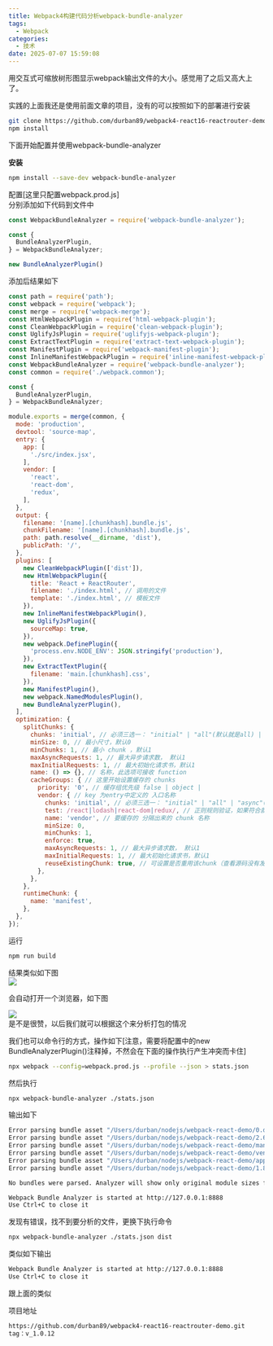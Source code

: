 ```yaml
---
title: Webpack4构建代码分析webpack-bundle-analyzer
tags:
  - Webpack
categories:
  - 技术
date: 2025-07-07 15:59:08
---
```


用交互式可缩放树形图显示webpack输出文件的大小。感觉用了之后又高大上了。

实践的上面我还是使用前面文章的项目，没有的可以按照如下的部署进行安装

```bash
git clone https://github.com/durban89/webpack4-react16-reactrouter-demo.git react-webpack-demo && cd react-webpack-demo
npm install
```

下面开始配置并使用webpack-bundle-analyzer

**安装**

```bash
npm install --save-dev webpack-bundle-analyzer
```

配置[这里只配置webpack.prod.js]  
分别添加如下代码到文件中

```js
const WebpackBundleAnalyzer = require('webpack-bundle-analyzer');

const {
  BundleAnalyzerPlugin,
} = WebpackBundleAnalyzer;

new BundleAnalyzerPlugin()
```

添加后结果如下

```js
const path = require('path');
const webpack = require('webpack');
const merge = require('webpack-merge');
const HtmlWebpackPlugin = require('html-webpack-plugin');
const CleanWebpackPlugin = require('clean-webpack-plugin');
const UglifyJsPlugin = require('uglifyjs-webpack-plugin');
const ExtractTextPlugin = require('extract-text-webpack-plugin');
const ManifestPlugin = require('webpack-manifest-plugin');
const InlineManifestWebpackPlugin = require('inline-manifest-webpack-plugin');
const WebpackBundleAnalyzer = require('webpack-bundle-analyzer');
const common = require('./webpack.common');

const {
  BundleAnalyzerPlugin,
} = WebpackBundleAnalyzer;

module.exports = merge(common, {
  mode: 'production',
  devtool: 'source-map',
  entry: {
    app: [
      './src/index.jsx',
    ],
    vendor: [
      'react',
      'react-dom',
      'redux',
    ],
  },
  output: {
    filename: '[name].[chunkhash].bundle.js',
    chunkFilename: '[name].[chunkhash].bundle.js',
    path: path.resolve(__dirname, 'dist'),
    publicPath: '/',
  },
  plugins: [
    new CleanWebpackPlugin(['dist']),
    new HtmlWebpackPlugin({
      title: 'React + ReactRouter',
      filename: './index.html', // 调用的文件
      template: './index.html', // 模板文件
    }),
    new InlineManifestWebpackPlugin(),
    new UglifyJsPlugin({
      sourceMap: true,
    }),
    new webpack.DefinePlugin({
      'process.env.NODE_ENV': JSON.stringify('production'),
    }),
    new ExtractTextPlugin({
      filename: 'main.[chunkhash].css',
    }),
    new ManifestPlugin(),
    new webpack.NamedModulesPlugin(),
    new BundleAnalyzerPlugin(),
  ],
  optimization: {
    splitChunks: {
      chunks: 'initial', // 必须三选一： "initial" | "all"(默认就是all) | "async"
      minSize: 0, // 最小尺寸，默认0
      minChunks: 1, // 最小 chunk ，默认1
      maxAsyncRequests: 1, // 最大异步请求数， 默认1
      maxInitialRequests: 1, // 最大初始化请求书，默认1
      name: () => {}, // 名称，此选项可接收 function
      cacheGroups: { // 这里开始设置缓存的 chunks
        priority: '0', // 缓存组优先级 false | object |
        vendor: { // key 为entry中定义的 入口名称
          chunks: 'initial', // 必须三选一： "initial" | "all" | "async"(默认就是异步)
          test: /react|lodash|react-dom|redux/, // 正则规则验证，如果符合就提取 chunk
          name: 'vendor', // 要缓存的 分隔出来的 chunk 名称
          minSize: 0,
          minChunks: 1,
          enforce: true,
          maxAsyncRequests: 1, // 最大异步请求数， 默认1
          maxInitialRequests: 1, // 最大初始化请求书，默认1
          reuseExistingChunk: true, // 可设置是否重用该chunk（查看源码没有发现默认值）
        },
      },
    },
    runtimeChunk: {
      name: 'manifest',
    },
  },
});
```

运行

```bash
npm run build
```

结果类似如下图  
![](https://res.cloudinary.com/dy5dvcuc1/image/upload/v1529666473/gowhich/webpack-bundle-analyzer_1_WX20180621-155507.png)

会自动打开一个浏览器，如下图

![](https://res.cloudinary.com/dy5dvcuc1/image/upload/v1529666481/gowhich/webpack-bundle-analyzer_2_WX20180621-155507.png)  
是不是很赞，以后我们就可以根据这个来分析打包的情况

我们也可以命令行的方式，操作如下[注意，需要将配置中的new BundleAnalyzerPlugin()注释掉，不然会在下面的操作执行产生冲突而卡住]

```bash
npx webpack --config=webpack.prod.js --profile --json > stats.json
```

然后执行

```bash
npx webpack-bundle-analyzer ./stats.json
```

输出如下

```bash
Error parsing bundle asset "/Users/durban/nodejs/webpack-react-demo/0.d12185fd8e6117c063c6.bundle.js": no such file
Error parsing bundle asset "/Users/durban/nodejs/webpack-react-demo/2.682c3024cf3095674f24.bundle.js": no such file
Error parsing bundle asset "/Users/durban/nodejs/webpack-react-demo/manifest.e6adb1315c7823bc535e.bundle.js": no such file
Error parsing bundle asset "/Users/durban/nodejs/webpack-react-demo/vendor.7aaf509786ae83a5de3c.bundle.js": no such file
Error parsing bundle asset "/Users/durban/nodejs/webpack-react-demo/app.bb3713d2c6aeb09ceeb9.bundle.js": no such file
Error parsing bundle asset "/Users/durban/nodejs/webpack-react-demo/1.8539b93fe0620243ce58.bundle.js": no such file

No bundles were parsed. Analyzer will show only original module sizes from stats file.

Webpack Bundle Analyzer is started at http://127.0.0.1:8888
Use Ctrl+C to close it
```

发现有错误，找不到要分析的文件，更换下执行命令

```bash
npx webpack-bundle-analyzer ./stats.json dist
```

类似如下输出

```bash
Webpack Bundle Analyzer is started at http://127.0.0.1:8888
Use Ctrl+C to close it
```

跟上面的类似

项目地址

```bash
https://github.com/durban89/webpack4-react16-reactrouter-demo.git
tag：v_1.0.12
```
